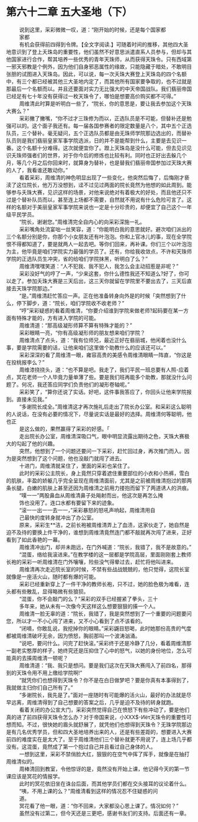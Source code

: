 <h1>第六十二章 五大圣地（下）</h1>
<div id="content">&nbsp&nbsp&nbsp&nbsp&nbsp&nbsp&nbsp&nbsp
 说到这里，采彩微微一叹，道：“刚开始的时候，还是每个国家都
 <br/>&nbsp&nbsp&nbsp&nbsp&nbsp&nbsp&nbsp&nbsp
 家都
 <br/>&nbsp&nbsp&nbsp&nbsp&nbsp&nbsp&nbsp&nbsp
 有机会获得前四得到令牌。【全文字阅读.】可随着时间的推移，其他四大圣地意识到了登上夭珠岛的重要性，他们虽然不好意思派遣直系人员参与，但却与其他国家进行合作，帮其培养一些优秀的青年天珠师，从而获得天珠令。只有西域第一邪天邪教是个例外，因为他们自身邪恶属性的缘故，只能隐藏于暗处，不敢明目张胆的试图进入天珠岛。因此，可以说，每一次夭珠大赛登上天珠岛的四个名额中，有三个都已经被其他三大圣地内定了，而其他所有国家要争取的，也不过就是那最后一个名额而以。并且还要面对实力无比强大的中天帝国战队。我们翡丽帝国已经足有七十年没有获得过一枚天珠令了，哪怕是想要高价购买都不可得。”
 <br/>&nbsp&nbsp&nbsp&nbsp&nbsp&nbsp&nbsp&nbsp
 周维清此时算是听明白一些了，“院长，你的意思是，要让我去参加这个天珠大赛么？”
 <br/>&nbsp&nbsp&nbsp&nbsp&nbsp&nbsp&nbsp&nbsp
 采彩撇了撇嘴，“你不过才三珠修为而以，正选队员是不可能，但替补还是勉强可以的。这个面子我还有。每一届各国参赛者的限定数量是八个，其中五个正选队员，三个替补。毫无疑问，五个正选队员都是由无珠师学院那边选出的，而替补队员则是我们翡丽皇家军事学院选派，日的并不是能帮到什么，主要是去见识一番。这个名额十分难得。这次就便宜你了。蹬上天珠岛是没什么可能，但去见识见识夭珠师强者们的世界，对于你今后的修炼也比较有利。同时也正好出去躲几个月，等几个月之后你回来时，就算身为替补，也是替我们翡丽帝国参加过天珠大赛的人了，我看谁还敢动你。”
 <br/>&nbsp&nbsp&nbsp&nbsp&nbsp&nbsp&nbsp&nbsp
 看着采彩，周维清的神色明显出现了一些变化，他突然后悔了，后悔刚才亵渎了这位院长，他万万没想到，迳不过见过两面的院长竟然为他想的如此周到。能够参与夭珠大赛，见识这样的场景，对他来说绝对有着极大的好处，而且他还只不过是个替补队员而以，甚至连上场都不需要，自然就不用说有什么危险可言了。这样的名额对于美丽皇家军事学院来说也一定是十分珍贵的，却便宜了自己这个一年级平民学员。
 <br/>&nbsp&nbsp&nbsp&nbsp&nbsp&nbsp&nbsp&nbsp
 “院长，谢谢您。”周维清完全自内心的向采彩深施一礼。
 <br/>&nbsp&nbsp&nbsp&nbsp&nbsp&nbsp&nbsp&nbsp
 采彩嘴角处流宴咄一丝笑容，道：“你能明白我的意思就好。避次咱们派出的三个名额分别是你，你那个小女朋友还有叶泡泡。你和上官冰儿的事，现在全学院恨不得都知道了，要是就两人一起去吧。等你们回来，再补课。你们三个以叶泡泡为主，他毕竟是咱们学院实力最强的学员了。还有，你给我收敛点，不许和天珠师学院的正选队员生冲突，省的给咱们学院抹黑，听明白了么？”
 <br/>&nbsp&nbsp&nbsp&nbsp&nbsp&nbsp&nbsp&nbsp
 周维清嘿嘿笑道：“人不犯我、我不犯人，我怎么会主动招惹是非呢？”
 <br/>&nbsp&nbsp&nbsp&nbsp&nbsp&nbsp&nbsp&nbsp
 采彩没好气的哼了一声，“少来这套，你什么德性我还不知道么?好了，你可以走了。参加夭珠大赛是三天后出，这三天你就留在学院里不要出去了，三天后直接去天珠学院那边。”
 <br/>&nbsp&nbsp&nbsp&nbsp&nbsp&nbsp&nbsp&nbsp
 “是。”周维清赶忙答应一声。正在他准备转身向外是的时候「突然想到了什么，停下脚步，道：“院长，咱们学院收不收老师？”
 <br/>&nbsp&nbsp&nbsp&nbsp&nbsp&nbsp&nbsp&nbsp
 “哼”采彩疑惑的看着周维清，“你要介绍谁到学院来做老师?起码要在某一方面有特殊才能的，方有进入学院的可能。
 <br/>&nbsp&nbsp&nbsp&nbsp&nbsp&nbsp&nbsp&nbsp
 周维清道：“那高级凝形师算不算有特殊才能的？”
 <br/>&nbsp&nbsp&nbsp&nbsp&nbsp&nbsp&nbsp&nbsp
 采彩眼睛一亮，“你有高级凝形师的朋友想来咱们学院？
 <br/>&nbsp&nbsp&nbsp&nbsp&nbsp&nbsp&nbsp&nbsp
 周维清点了点头，道：“我有位师兄，最近正好在翡丽城，他闲着也没什么事，要是学院需要的话，让他来咱们这里做个助教什么的应该还可以。”
 <br/>&nbsp&nbsp&nbsp&nbsp&nbsp&nbsp&nbsp&nbsp
 采彩深深的看了周维清一眼，雍容高贵的美感令周维清眼睛一阵直，“你这是在投桃报李么？”
 <br/>&nbsp&nbsp&nbsp&nbsp&nbsp&nbsp&nbsp&nbsp
 周维漆挠挠头，道：“也不算是吧。我走了，我们平民一班总要有人照-应着点，冥花老师一个人毕竟力量单薄了些。要是我们班再能多个助教，那就没什么问题了。何况，我还答应同学们负责他们的凝形卷轴呢。”
 <br/>&nbsp&nbsp&nbsp&nbsp&nbsp&nbsp&nbsp&nbsp
 采彩笑了，“算你还说了实话。好吧，这件事我答应了，你回头让他来学院报到。直接未见我。”
 <br/>&nbsp&nbsp&nbsp&nbsp&nbsp&nbsp&nbsp&nbsp
 “多谢院长成全。”周维清这才再次施礼后走出了院长办公室。和采彩这么聪明的人说话，在没有必要的情况下，尽量说实话是最好的选择。周维清何等聪明，他也正
 <br/>&nbsp&nbsp&nbsp&nbsp&nbsp&nbsp&nbsp&nbsp
 是这么做的，果然赢得了采彩的好感。「
 <br/>&nbsp&nbsp&nbsp&nbsp&nbsp&nbsp&nbsp&nbsp
 走出院长办公室，周维清深吸口气，眼中明显流露出期待之色，天珠大赛极大的勾起了他的兴趣。
 <br/>&nbsp&nbsp&nbsp&nbsp&nbsp&nbsp&nbsp&nbsp
 突然，他想到了一个问题还要问一下采彩，赶忙回过身，再次推门而入。因为是突然想到了这个问题，他也没敲门就闯了进去。
 <br/>&nbsp&nbsp&nbsp&nbsp&nbsp&nbsp&nbsp&nbsp
 十进门，周维清就呆住了，里面的采彩也呆住了。
 <br/>&nbsp&nbsp&nbsp&nbsp&nbsp&nbsp&nbsp&nbsp
 此时的采彩公主院长，身上竟然只穿着遮住重要部位的小衣和小热裤，雪白的肌肤，丰盈的娇躯几乎完全呈现在周维清面前，尤其是之前被周维清抱过的那两条长腿，白嫩的肌肤上甚至还因为周维清之前用力搂抱而留下了两道诱人的洪痕。
 <br/>&nbsp&nbsp&nbsp&nbsp&nbsp&nbsp&nbsp&nbsp
 “噗一一”两股鼻血从周维清鼻子处飚射而出，他这次是再怎么掩
 <br/>&nbsp&nbsp&nbsp&nbsp&nbsp&nbsp&nbsp&nbsp
 饰也没用了。连口水都有要留下来的迹象。
 <br/>&nbsp&nbsp&nbsp&nbsp&nbsp&nbsp&nbsp&nbsp
 “滚一一出一一去一一，”采彩暴怒的怒吼声响起，周维清用自
 <br/>&nbsp&nbsp&nbsp&nbsp&nbsp&nbsp&nbsp&nbsp
 己最快的度转身就冲出了办公室。
 <br/>&nbsp&nbsp&nbsp&nbsp&nbsp&nbsp&nbsp&nbsp
 原来，采彩生**洁，之前长袍被周维清弄上了血渍，这家伙走了，她自然是迫不及待的要换上件干净的，谁想到周维清竟然连门都不敲就再次闯了进来，正好看到了如此香艳的一幕。
 <br/>&nbsp&nbsp&nbsp&nbsp&nbsp&nbsp&nbsp&nbsp
 周维清冲出门，却并未跑远，在门外喊道：“院长，我错了，我不是故意的。”
 <br/>&nbsp&nbsp&nbsp&nbsp&nbsp&nbsp&nbsp&nbsp
 “混蛋，络给我滚进来。”在教学楼的这一层都是学院高层，里面刚刚套上教师长袍的采彩一听周维清在门外嚷嚷，险些没气得晕过去，赶忙将他叫进来。
 <br/>&nbsp&nbsp&nbsp&nbsp&nbsp&nbsp&nbsp&nbsp
 周维清再次走近院长室的时候，不禁有些战战兢兢的，他只觉得，这院长室就像是一座活火山，随时都有爆的可能。
 <br/>&nbsp&nbsp&nbsp&nbsp&nbsp&nbsp&nbsp&nbsp
 采彩已经重新穿上了一件干净的教师长袍，只不过，她的脸色极为难看，连头都有些散乱，显得略微有些狼狈。
 <br/>&nbsp&nbsp&nbsp&nbsp&nbsp&nbsp&nbsp&nbsp
 “混蛋，你不会敲门的么？”采彩的双手已经握紧了拳头，三十
 <br/>&nbsp&nbsp&nbsp&nbsp&nbsp&nbsp&nbsp&nbsp
 多年来，她从未有一次像今天这样这么想要狠狠的揍一个人。
 <br/>&nbsp&nbsp&nbsp&nbsp&nbsp&nbsp&nbsp&nbsp
 周维清一脸无辜的道：“院长，我错了，我是突然想到了一个重要的问题要问您，所以才一不小心闯了进来，又不小心看到了点不该看的。
 <br/>&nbsp&nbsp&nbsp&nbsp&nbsp&nbsp&nbsp&nbsp
 “闭嘀，你敢乱说，我挖掉你的眼睛。”采彩鼷目怒喝，此时她那份高贵的气度都被周维清破坏无余，因为愤怒，胸前那叫一个波涛汹涌。
 <br/>&nbsp&nbsp&nbsp&nbsp&nbsp&nbsp&nbsp&nbsp
 “说吧，要问什么。问完了赶快滚。”采彩终于还是冷静了几分，看着周维清那一副老实憨厚的样子，她终究还是压抑住了心中的怒气，以她的身份地位，怎么可能真的去揍周维清一顿呢？
 <br/>&nbsp&nbsp&nbsp&nbsp&nbsp&nbsp&nbsp&nbsp
 周维清道：“我、我只是想问。要是我们这次在天珠大赛闯入了前四名，那得到的天珠令用不用上缴给学院啊!”
 <br/>&nbsp&nbsp&nbsp&nbsp&nbsp&nbsp&nbsp&nbsp
 “就凭你们也想得到天珠令？你不是在白日做梦吧？要是你真有本事得到了，我就做主归你们自己所有了。”
 <br/>&nbsp&nbsp&nbsp&nbsp&nbsp&nbsp&nbsp&nbsp
 “多谢院长，我先是了。”面对一座随时有可能爆的活火山，最好的办法就是尽早远离，周维清得到了自己想要的答案之后，几乎是迫不及待的转身就跑。
 <br/>&nbsp&nbsp&nbsp&nbsp&nbsp&nbsp&nbsp&nbsp
 看着关闭的办公宣大门，采彩突然觉得自己在愤怒下有些冲动了，要是他们真的进了前四获得天珠令怎么办？对于帝国来说，小ⅩⅩⅩ$-Иёτ天珠令的重要性可想而知。不过，很快她的眉头就舒展了，就凭他们也想得到天珠令？无珠学院那边是有几名优秀学员，但和四大圣地培养出来的人，还是有些差距的，想要进入大赛前四的难度实在是太大了。至于周维清他们三个替补就更不用说了，连上场几乎都没有。这混蛋，竟然成了第一个抱过自己并且看过自己身体的人。
 <br/>&nbsp&nbsp&nbsp&nbsp&nbsp&nbsp&nbsp&nbsp
 一想到这里，采彩不禁俏脸大红，狠狠的在空气中挥了挥手，就像是在抽打周维清似的。
 <br/>&nbsp&nbsp&nbsp&nbsp&nbsp&nbsp&nbsp&nbsp
 周棒清回到教室，令他惊讶的是，竟然没有开始上课，他记得今天的第一节课应该是冥花的情报学。
 <br/>&nbsp&nbsp&nbsp&nbsp&nbsp&nbsp&nbsp&nbsp
 此时的冥花依旧坐在诛台后面，而其他学员们都在交头接耳的议论着什么。
 <br/>&nbsp&nbsp&nbsp&nbsp&nbsp&nbsp&nbsp&nbsp
 “咦，不用上课的么？”周维清看到这样的情况忍不住疑惑的问
 <br/>&nbsp&nbsp&nbsp&nbsp&nbsp&nbsp&nbsp&nbsp
 道。
 <br/>&nbsp&nbsp&nbsp&nbsp&nbsp&nbsp&nbsp&nbsp
 冥花看了他一眼，道：“你不回来，大家都没心思上课了。情况如何？”
 <br/>&nbsp&nbsp&nbsp&nbsp&nbsp&nbsp&nbsp&nbsp
 虽然没有过第二，但今天还是三更吧，感谢书友们的支持。后面还有一章。
 <br/>&nbsp&nbsp&nbsp&nbsp&nbsp&nbsp&nbsp&nbsp
 <br/>&nbsp&nbsp&nbsp&nbsp&nbsp&nbsp&nbsp&nbsp
</div>
